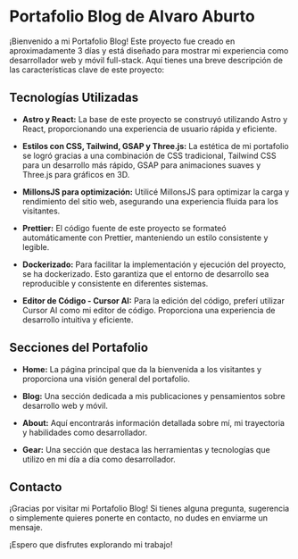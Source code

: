 # Portafolio Blog de Alvaro Aburto

¡Bienvenido a mi Portafolio Blog! Este proyecto fue creado en aproximadamente 3 días y está diseñado para mostrar mi experiencia como desarrollador web y móvil full-stack. Aquí tienes una breve descripción de las características clave de este proyecto:

## Tecnologías Utilizadas

- **Astro y React:** La base de este proyecto se construyó utilizando Astro y React, proporcionando una experiencia de usuario rápida y eficiente.

- **Estilos con CSS, Tailwind, GSAP y Three.js:** La estética de mi portafolio se logró gracias a una combinación de CSS tradicional, Tailwind CSS para un desarrollo más rápido, GSAP para animaciones suaves y Three.js para gráficos en 3D.

- **MillonsJS para optimización:** Utilicé MillonsJS para optimizar la carga y rendimiento del sitio web, asegurando una experiencia fluida para los visitantes.

- **Prettier:** El código fuente de este proyecto se formateó automáticamente con Prettier, manteniendo un estilo consistente y legible.

- **Dockerizado:** Para facilitar la implementación y ejecución del proyecto, se ha dockerizado. Esto garantiza que el entorno de desarrollo sea reproducible y consistente en diferentes sistemas.

- **Editor de Código - Cursor AI:** Para la edición del código, preferí utilizar Cursor AI como mi editor de código. Proporciona una experiencia de desarrollo intuitiva y eficiente.

## Secciones del Portafolio

- **Home:** La página principal que da la bienvenida a los visitantes y proporciona una visión general del portafolio.

- **Blog:** Una sección dedicada a mis publicaciones y pensamientos sobre desarrollo web y móvil.

- **About:** Aquí encontrarás información detallada sobre mí, mi trayectoria y habilidades como desarrollador.

- **Gear:** Una sección que destaca las herramientas y tecnologías que utilizo en mi día a día como desarrollador.

## Contacto

¡Gracias por visitar mi Portafolio Blog! Si tienes alguna pregunta, sugerencia o simplemente quieres ponerte en contacto, no dudes en enviarme un mensaje.

¡Espero que disfrutes explorando mi trabajo!
